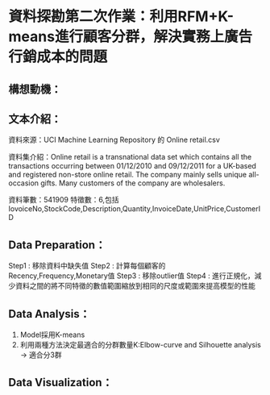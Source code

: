 # 資料探勘第二次作業：利用RFM+K-means進行顧客分群，解決實務上廣告行銷成本的問題

## 構想動機：



## 文本介紹：
資料來源：UCI Machine Learning Repository 的 Online retail.csv

資料集介紹：Online retail is a transnational data set which contains all the transactions occurring between 01/12/2010 and 09/12/2011 for a UK-based and registered non-store online retail. The company mainly sells unique all-occasion gifts. Many customers of the company are wholesalers.

資料筆數：541909
特徵數：6,包括 IovoiceNo,StockCode,Description,Quantity,InvoiceDate,UnitPrice,CustomerID

## Data Preparation：
Step1 : 移除資料中缺失值
Step2 : 計算每個顧客的Recency,Frequency,Monetary值
Step3 : 移除outlier值
Step4 : 進行正規化，減少資料之間的將不同特徵的數值範圍縮放到相同的尺度或範圍來提高模型的性能

## Data Analysis：
1. Model採用K-means
2. 利用兩種方法決定最適合的分群數量K:Elbow-curve and Silhouette analysis -> 適合分3群


## Data Visualization：



